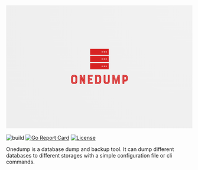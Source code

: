 <p align="center">
<img src="docs/logo.png" alt="Onedump" title="Onedump" />
</p>

![build](https://github.com/liweiyi88/onedump/actions/workflows/build.yaml/badge.svg)
[![Go Report Card](https://goreportcard.com/badge/github.com/liweiyi88/onedump)](https://goreportcard.com/report/github.com/liweiyi88/onedump)
[![License](https://img.shields.io/badge/license-MIT-blue.svg)](https://github.com/liweiyi88/onedump/blob/main/LICENSE.md)

Onedump is a database dump and backup tool. It can dump different databases to different storages with a simple configuration file or cli commands.